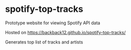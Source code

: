 # spotify-top-tracks
Prototype website for viewing Spotify API data

Hosted on https://backback12.github.io/spotify-top-tracks/

Generates top list of tracks and artists